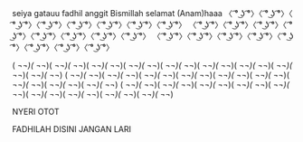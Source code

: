 seiya gatauu
fadhil
anggit
Bismillah selamat (Anam)haaa
〈 ͡° ͜ʖ ͡°〉〈 ͡° ͜ʖ ͡°〉〈 ͡° ͜ʖ ͡°〉〈 ͡° ͜ʖ ͡°〉〈 ͡° ͜ʖ ͡°〉〈 ͡° ͜ʖ ͡°〉〈 ͡° ͜ʖ ͡°〉〈 ͡° ͜ʖ ͡°〉
〈 ͡° ͜ʖ ͡°〉〈 ͡° ͜ʖ ͡°〉〈 ͡° ͜ʖ ͡°〉〈 ͡° ͜ʖ ͡°〉〈 ͡° ͜ʖ ͡°〉〈 ͡° ͜ʖ ͡°〉〈 ͡° ͜ʖ ͡°〉〈 ͡° ͜ʖ ͡°〉
〈 ͡° ͜ʖ ͡°〉〈 ͡° ͜ʖ ͡°〉〈 ͡° ͜ʖ ͡°〉〈 ͡° ͜ʖ ͡°〉〈 ͡° ͜ʖ ͡°〉〈 ͡° ͜ʖ ͡°〉〈 ͡° ͜ʖ ͡°〉〈 ͡° ͜ʖ ͡°〉

( ¬_¬)( ¬_¬)( ¬_¬)( ¬_¬)( ¬_¬)( ¬_¬)( ¬_¬)( ¬_¬)( ¬_¬)( ¬_¬)( ¬_¬)( ¬_¬)( ¬_¬)( ¬_¬)( ¬_¬)( ¬_¬)( ¬_¬)( ¬_¬)
( ¬_¬)( ¬_¬)( ¬_¬)( ¬_¬)( ¬_¬)( ¬_¬)( ¬_¬)( ¬_¬)( ¬_¬)( ¬_¬)( ¬_¬)( ¬_¬)( ¬_¬)( ¬_¬)( ¬_¬)( ¬_¬)( ¬_¬)( ¬_¬)
( ¬_¬)( ¬_¬)( ¬_¬)( ¬_¬)( ¬_¬)( ¬_¬)( ¬_¬)( ¬_¬)( ¬_¬)( ¬_¬)( ¬_¬)( ¬_¬)( ¬_¬)( ¬_¬)( ¬_¬)( ¬_¬)( ¬_¬)( ¬_¬)


NYERI OTOT


FADHILAH DISINI JANGAN LARI